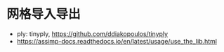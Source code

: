 # 网格导入导出

- ply: tinyply, https://github.com/ddiakopoulos/tinyply
- https://assimp-docs.readthedocs.io/en/latest/usage/use_the_lib.html

